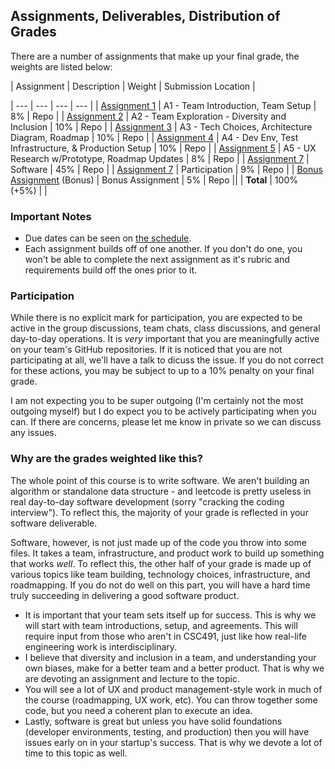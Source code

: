 Assignments, Deliverables, Distribution of Grades
---

There are a number of assignments that make up your final grade, the weights are listed below:


<!-- OVERVIEW START -->| Assignment | Description | Weight | Submission Location |
| --- | --- | --- | --- |
| [Assignment 1](assignments/a1.md)  | A1 - Team Introduction, Team Setup | 8% | Repo |
| [Assignment 2](assignments/a2.md)  | A2 - Team Exploration - Diversity and Inclusion | 10% | Repo |
| [Assignment 3](assignments/a3.md)  | A3 - Tech Choices, Architecture Diagram, Roadmap | 10% | Repo |
| [Assignment 4](assignments/a4.md)  | A4 - Dev Env, Test Infrastructure, & Production Setup | 10% | Repo |
| [Assignment 5](assignments/a5.md)  | A5 - UX Research w/Prototype, Roadmap Updates | 8% | Repo |
| [Assignment 7](assignments/a6.md)  | Software | 45% | Repo |
| [Assignment 7](assignments/README.md)  | Participation | 9% | Repo |
| [Bonus Assignment](assignments/bonus.md) (Bonus) | Bonus Assignment | 5% | Repo || | **Total** | 100% (+5%) | |

<!-- OVERVIEW END -->

### Important Notes

- Due dates can be seen on [the schedule](../other_pages/schedule.md).
- Each assignment builds off of one another. If you don't do one, you won't be able to complete the next assignment as it's rubric and requirements build off the ones prior to it.

### Participation

While there is no explicit mark for participation, you are expected to be active in the group discussions, team chats, class discussions, and general day-to-day operations. It is _very_ important that you are meaningfully active on your team's GitHub repositories. If it is noticed that you are not participating at all, we'll have a talk to dicuss the issue. If you do not correct for these actions, you may be subject to up to a 10% penalty on your final grade.

I am not expecting you to be super outgoing (I'm certainly not the most outgoing myself) but I do expect you to be actively participating when you can. If there are concerns, please let me know in private so we can discuss any issues.

### Why are the grades weighted like this?

The whole point of this course is to write software. We aren't building an algorithm or standalone data structure - and leetcode is pretty useless in real day-to-day software development (sorry "cracking the coding interview"). To reflect this, the majority of your grade is reflected in your software deliverable.

Software, however, is not just made up of the code you throw into some files. It takes a team, infrastructure, and product work to build up something that works _well_. To reflect this, the other half of your grade is made up of various topics like team building, technology choices, infrastructure, and roadmapping. If you do not do well on this part, you will have a hard time truly succeeding in delivering a good software product.

- It is important that your team sets itself up for success. This is why we will start with team introductions, setup, and agreements. This will require input from those who aren't in CSC491, just like how real-life engineering work is interdisciplinary.
- I believe that diversity and inclusion in a team, and understanding your own biases, make for a better team and a better product. That is why we are devoting an assignment and lecture to the topic.
- You will see a lot of UX and product management-style work in much of the course (roadmapping, UX work, etc). You can throw together some code, but you need a coherent plan to execute an idea.
- Lastly, software is great but unless you have solid foundations (developer environments, testing, and production) then you will have issues early on in your startup's success. That is why we devote a lot of time to this topic as well.
